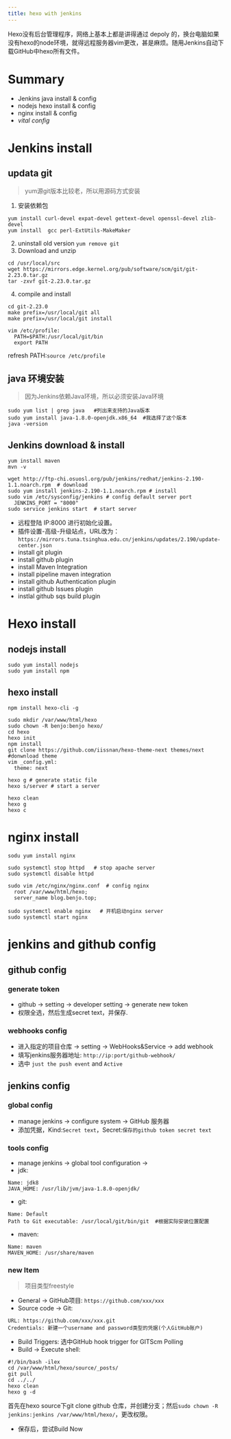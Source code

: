 ```yaml
---
title: hexo with jenkins
---
```


Hexo没有后台管理程序，网络上基本上都是讲得通过 depoly 的，换台电脑如果没有hexo的node环境，就得远程服务器vim更改，甚是麻烦。随用Jenkins自动下载GitHub中hexo所有文件。

# Summary
- Jenkins java install & config
- nodejs hexo install & config
- nginx install & config
- *vital config*

# Jenkins install

## updata git
>yum源git版本比较老，所以用源码方式安装

1. 安装依赖包
``` shell
yum install curl-devel expat-devel gettext-devel openssl-devel zlib-devel
yum install  gcc perl-ExtUtils-MakeMaker
```
2. uninstall old version
`yum remove git`
3. Download and unzip
```shell
cd /usr/local/src
wget https://mirrors.edge.kernel.org/pub/software/scm/git/git-2.23.0.tar.gz
tar -zxvf git-2.23.0.tar.gz
```
4. compile and install
```shell
cd git-2.23.0
make prefix=/usr/local/git all
make prefix=/usr/local/git install

vim /etc/profile:
  PATH=$PATH:/usr/local/git/bin
  export PATH
```
refresh PATH:`source /etc/profile`

## java 环境安装
> 因为Jenkins依赖Java环境，所以必须安装Java环境

```shell
sudo yum list | grep java   #列出来支持的Java版本
sudo yum install java-1.8.0-openjdk.x86_64  #我选择了这个版本
java -version
```

## Jenkins download & install
```shell
yum install maven
mvn -v

wget http://ftp-chi.osuosl.org/pub/jenkins/redhat/jenkins-2.190-1.1.noarch.rpm  # download
sudo yum install jenkins-2.190-1.1.noarch.rpm # install
sudo vim /etc/sysconfig/jenkins # config default server port
  JENKINS_PORT = "8000"
sudo service jenkins start  # start server
```
- 远程登陆 IP:8000 进行初始化设置。
- 插件设置-高级-升级站点，URL改为：`https://mirrors.tuna.tsinghua.edu.cn/jenkins/updates/2.190/update-center.json`
- install git plugin
- install github plugin
- install Maven Integration
- install pipeline maven integration
- install github Authentication plugin
- install github Issues plugin
- instlal github sqs build plugin

# Hexo install
## nodejs install
``` shell
sudo yum install nodejs
sudo yum install npm
```

## hexo install
```shell
npm install hexo-cli -g

sudo mkdir /var/www/html/hexo
sudo chown -R benjo:benjo hexo/
cd hexo
hexo init
npm install
git clone https://github.com/iissnan/hexo-theme-next themes/next #donwnload theme
vim _config.yml:
  theme: next

hexo g # generate static file
hexo s/server # start a server

hexo clean
hexo g
hexo c
```

# nginx install
```shell
sodu yum install nginx

sudo systemctl stop httpd   # stop apache server
sudo systemctl disable httpd

sudo vim /etc/nginx/nginx.conf  # config nginx
  root /var/www/html/hexo;
  server_name blog.benjo.top;

sudo systemctl enable nginx   # 开机启动nginx server
sudo systemctl start nginx
```

# jenkins and github config

## github config

### generate token
- github -> setting -> developer setting -> generate new token
- 权限全选，然后生成secret text，并保存.

### webhooks config
- 进入指定的项目仓库 -> setting -> WebHooks&Service -> add webhook
- 填写jenkins服务器地址: `http://ip:port/github-webhook/`
- 选中 `just the push event` and `Active`

## jenkins config

### global config
- manage jenkins -> configure system -> GitHub 服务器
- 添加凭据，Kind:`Secret text`，Secret:`保存的github token secret text`

### tools config
- manage jenkins -> global tool configuration ->
- jdk:
```shell
Name: jdk8
JAVA_HOME: /usr/lib/jvm/java-1.8.0-openjdk/
```
- git:
```shell
Name: Default
Path to Git executable: /usr/local/git/bin/git	#根据实际安装位置配置
```
- maven:
```shell
Name: maven
MAVEN_HOME: /usr/share/maven
```

### new Item
> 项目类型freestyle

- General -> GitHub项目: `https://github.com/xxx/xxx`
- Source code -> Git:
```shell
URL: https://github.com/xxx/xxx.git
Credentials: 新建一个username and password类型的凭据(个人GitHub账户)
```
- Build Triggers: 选中GitHub hook trigger for GITScm Polling
- Build -> Execute shell:
```shell
#!/bin/bash -ilex
cd /var/www/html/hexo/source/_posts/
git pull
cd ../../
hexo clean
hexo g -d
```
首先在hexo source下git clone github 仓库，并创建分支；然后`sudo chown -R jenkins:jenkins /var/www/html/hexo/`，更改权限。
- 保存后，尝试Build Now
